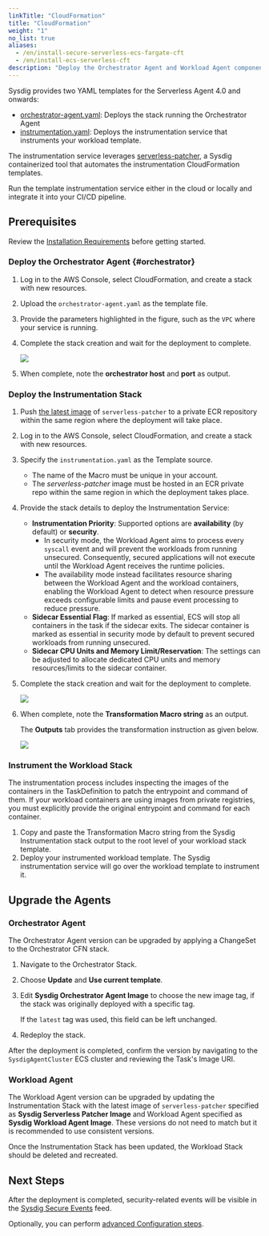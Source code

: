 ```yaml
---
linkTitle: "CloudFormation"
title: "CloudFormation"
weight: "1"
no_list: true
aliases:
  - /en/install-secure-serverless-ecs-fargate-cft
  - /en/install-ecs-serverless-cft
description: "Deploy the Orchestrator Agent and Workload Agent components on ECS Fargate using a CloudFormation template stack in the AWS console. You can run the template instrumentation service either in the cloud or locally and integrate it into your CI/CD pipeline."
---
```


Sysdig provides two YAML templates for the Serverless Agent 4.0 and onwards:

- [orchestrator-agent.yaml](https://download.sysdig.com/dependencies/serverless/fargate/orchestrator-agent.yaml): Deploys the stack running the Orchestrator Agent
- [instrumentation.yaml](https://download.sysdig.com/dependencies/serverless/fargate/instrumentation.yaml): Deploys the instrumentation service that instruments your workload template.

The instrumentation service leverages [serverless-patcher](/en/install-ecs-serverless-patcher), a Sysdig containerized tool that automates the instrumentation CloudFormation templates.

Run the template instrumentation service either in the cloud or locally and integrate it into your CI/CD pipeline.

## Prerequisites

Review the [Installation Requirements](/en/install-requirements-secure) before getting started.

### Deploy the Orchestrator Agent {#orchestrator}

1. Log in to the AWS Console, select CloudFormation, and create a stack with new resources.

2. Upload the `orchestrator-agent.yaml` as the template file.

3. Provide the parameters highlighted in the figure, such as the `VPC` where your service is running.

4. Complete the stack creation and wait for the deployment to complete.

    ![](/image/serverless-orchestrator-agent-stack-parameters.png)

1. When complete, note the **orchestrator host** and **port** as output.

### Deploy the Instrumentation Stack

1. Push [the latest image](https://quay.io/repository/sysdig/serverless-patcher?tab=tags&tag=latest) of `serverless-patcher` to a private ECR repository within the same region where the deployment will take place.

2. Log in to the AWS Console, select CloudFormation, and create a stack with new resources.

3. Specify the `instrumentation.yaml` as the Template source.

   - The name of the Macro must be unique in your account.
   - The *serverless-patcher* image must be hosted in an ECR private repo within the same region in which the deployment takes place.

4. Provide the stack details to deploy the Instrumentation Service:

   - **Instrumentation Priority**: Supported options are **availability** (by default) or **security**.
     - In security mode, the Workload Agent aims to process every `syscall` event and will prevent the workloads from running unsecured. Consequently, secured applications will not execute until the Workload Agent receives the runtime policies.
     - The availability mode instead facilitates resource sharing between the Workload Agent and the workload containers, enabling the Workload Agent to detect when resource pressure exceeds configurable limits and pause event processing to reduce pressure.
   - **Sidecar Essential Flag**: If marked as essential, ECS will stop all containers in the task if the sidecar exits. The sidecar container is marked as essential in security mode by default to prevent secured workloads from running unsecured.
   - **Sidecar CPU Units and Memory Limit/Reservation**: The settings can be adjusted to allocate dedicated CPU units and memory resources/limits to the sidecar container.  

6. Complete the stack creation and wait for the deployment to complete.

    ![](/image/serverless-instrumentation-stack-parameters.png)

7. When complete, note the **Transformation Macro string** as an output.

   The **Outputs** tab provides the transformation instruction as given below.

   ![](/image/serverless-instrumentation-stack-output.png)

### Instrument the Workload Stack

The instrumentation process includes inspecting the images of the containers in the TaskDefinition to patch the entrypoint and command of them. If your workload containers are using images from private registries, you must explicitly provide the original entrypoint and command for each container.

1. Copy and paste the Transformation Macro string from the Sysdig Instrumentation stack output to the root level of your workload stack template.
2. Deploy your instrumented workload template. The Sysdig instrumentation service will go over the workload template to instrument it.

## Upgrade the Agents

### Orchestrator Agent

The Orchestrator Agent version can be upgraded by applying a ChangeSet to the Orchestrator CFN stack.

1. Navigate to the Orchestrator Stack.
2. Choose **Update** and **Use current template**.
3. Edit **Sysdig Orchestrator Agent Image** to choose the new image tag, if the stack was originally deployed with a specific tag.

   If the `latest` tag was used, this field can be left unchanged.
5. Redeploy the stack.

After the deployment is completed, confirm the version by navigating to the `SysdigAgentCluster` ECS cluster and reviewing the Task's Image URI.

### Workload Agent

The Workload Agent version can be upgraded by updating the Instrumentation Stack with the latest image of `serverless-patcher` specified as **Sysdig Serverless Patcher Image** and Workload Agent specified as **Sysdig Workload Agent Image**. These versions do not need to match but it is recommended to use consistent versions.

Once the Instrumentation Stack has been updated, the Workload Stack should be deleted and recreated.

## Next Steps

After the deployment is completed, security-related events will be visible in the [Sysdig Secure Events](/en/events-feed) feed.

Optionally, you can perform [advanced Configuration steps](/en/config-serverless-agent-ecs-fargate).
